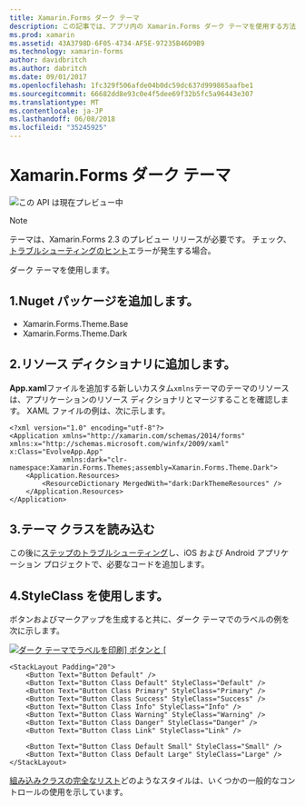 ```yaml
---
title: Xamarin.Forms ダーク テーマ
description: この記事では、アプリ内の Xamarin.Forms ダーク テーマを使用する方法について説明します。
ms.prod: xamarin
ms.assetid: 43A3798D-6F05-4734-AF5E-97235B46D9B9
ms.technology: xamarin-forms
author: davidbritch
ms.author: dabritch
ms.date: 09/01/2017
ms.openlocfilehash: 1fc329f506afde04b0dc59dc637d999865aafbe1
ms.sourcegitcommit: 66682dd8e93c0e4f5dee69f32b5fc5a96443e307
ms.translationtype: MT
ms.contentlocale: ja-JP
ms.lasthandoff: 06/08/2018
ms.locfileid: "35245925"
---
```

# <a name="xamarinforms-dark-theme"></a>Xamarin.Forms ダーク テーマ

![](~/media/shared/preview.png "この API は現在プレビュー中")

> [!NOTE]
> テーマは、Xamarin.Forms 2.3 のプレビュー リリースが必要です。 チェック、[トラブルシューティングのヒント](~/xamarin-forms/user-interface/themes/index.md)エラーが発生する場合。

ダーク テーマを使用します。

## <a name="1-add-nuget-packages"></a>1.Nuget パッケージを追加します。

* Xamarin.Forms.Theme.Base
* Xamarin.Forms.Theme.Dark

## <a name="2-add-to-the-resource-dictionary"></a>2.リソース ディクショナリに追加します。

**App.xaml**ファイルを追加する新しいカスタム`xmlns`テーマのテーマのリソースは、アプリケーションのリソース ディクショナリとマージすることを確認します。
XAML ファイルの例は、次に示します。

```xaml
<?xml version="1.0" encoding="utf-8"?>
<Application xmlns="http://xamarin.com/schemas/2014/forms" xmlns:x="http://schemas.microsoft.com/winfx/2009/xaml" x:Class="EvolveApp.App"
             xmlns:dark="clr-namespace:Xamarin.Forms.Themes;assembly=Xamarin.Forms.Theme.Dark">
    <Application.Resources>
        <ResourceDictionary MergedWith="dark:DarkThemeResources" />
    </Application.Resources>
</Application>
```

## <a name="3-load-theme-classes"></a>3.テーマ クラスを読み込む

この後に[ステップのトラブルシューティング](~/xamarin-forms/user-interface/themes/index.md)し、iOS および Android アプリケーション プロジェクトで、必要なコードを追加します。

## <a name="4-use-styleclass"></a>4.StyleClass を使用します。

ボタンおよびマークアップを生成すると共に、ダーク テーマでのラベルの例を次に示します。

[![](dark-images/dark-theme-sml.png "ダーク テーマでラベルを印刷] ボタンと [")](dark-images/dark-theme.png#lightbox "] ボタンし、[ダーク テーマでのラベル")

```xaml
<StackLayout Padding="20">
    <Button Text="Button Default" />
    <Button Text="Button Class Default" StyleClass="Default" />
    <Button Text="Button Class Primary" StyleClass="Primary" />
    <Button Text="Button Class Success" StyleClass="Success" />
    <Button Text="Button Class Info" StyleClass="Info" />
    <Button Text="Button Class Warning" StyleClass="Warning" />
    <Button Text="Button Class Danger" StyleClass="Danger" />
    <Button Text="Button Class Link" StyleClass="Link" />

    <Button Text="Button Class Default Small" StyleClass="Small" />
    <Button Text="Button Class Default Large" StyleClass="Large" />
</StackLayout>
```

[組み込みクラスの完全なリスト](~/xamarin-forms/user-interface/themes/index.md)どのようなスタイルは、いくつかの一般的なコントロールの使用を示しています。
